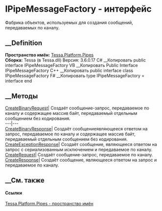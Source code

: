 # IPipeMessageFactory - интерфейс
Фабрика объектов, используемых для создания сообщений, передаваемых по каналу.
## __Definition
 **Пространство имён:** [Tessa.Platform.Pipes](N_Tessa_Platform_Pipes.htm)  
 **Сборка:** Tessa (в Tessa.dll) Версия: 3.6.0.17
C# __Копировать
     public interface IPipeMessageFactory
VB __Копировать
     Public Interface IPipeMessageFactory
C++ __Копировать
     public interface class IPipeMessageFactory
F# __Копировать
     type IPipeMessageFactory = interface end
##  __Методы
[CreateBinaryRequest](M_Tessa_Platform_Pipes_IPipeMessageFactory_CreateBinaryRequest.htm)|
Создаёт сообщение-запрос, передаваемое по каналу и содержащее массив байт,
передаваемый отдельным сообщением без кодирования.  
---|---  
[CreateBinaryResponse](M_Tessa_Platform_Pipes_IPipeMessageFactory_CreateBinaryResponse.htm)|
Создаёт сообщениеявляющееся ответом на запрос, передаваемое по каналу и
содержащее массив байт, передаваемый отдельным сообщением без кодирования.  
[CreateExceptionResponse](M_Tessa_Platform_Pipes_IPipeMessageFactory_CreateExceptionResponse.htm)|
Создаёт сообщение, являющееся ответом на запрос с сериализованным исключением
и передаваемое по каналу.  
[CreateRequest](M_Tessa_Platform_Pipes_IPipeMessageFactory_CreateRequest.htm)|
Создаёт сообщение-запрос, передаваемое по каналу.  
[CreateResponse](M_Tessa_Platform_Pipes_IPipeMessageFactory_CreateResponse.htm)|
Создаёт сообщение, являющееся ответом на запрос и передаваемое по каналу.  
## __См. также
#### Ссылки
[Tessa.Platform.Pipes - пространство имён](N_Tessa_Platform_Pipes.htm)
